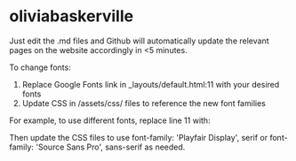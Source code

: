 # oliviabaskerville

Just edit the .md files and Github will automatically update the relevant pages on the website accordingly in <5 minutes.

  To change fonts:

  1. Replace Google Fonts link in _layouts/default.html:11 with your desired fonts
  2. Update CSS in /assets/css/ files to reference the new font families

  For example, to use different fonts, replace line 11 with:
  <link href="https://fonts.googleapis.com/css2?family=Playfair+Display:ital,wght@0,400;0,700;1,400&family=Source+Sans+Pro:wght@400;600&display=swap"
  rel="stylesheet">

  Then update the CSS files to use font-family: 'Playfair Display', serif or font-family: 'Source Sans Pro', sans-serif as needed.
